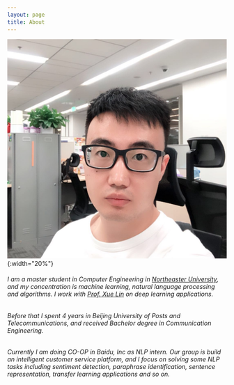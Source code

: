 ```yaml
---
layout: page
title: About
---
```


![](/assets/profile.jpg){:width="20%"}


###### I am a master student in Computer Engineering in [Northeaster University](https://www.northeastern.edu/), and my concentration is machine learning, natural language processing and algorithms. I work with [Prof. Xue Lin](https://web.northeastern.edu/xuelin/) on deep learning applications.

###### Before that I spent 4 years in Beijing University of Posts and Telecommunications, and received Bachelor degree in Communication Engineering.

###### Currently I am doing CO-OP in Baidu, Inc as NLP intern. Our group is build an intelligent customer service platform, and I focus on solving some NLP tasks including sentiment detection, paraphrase identification, sentence representation, transfer learning applications and so on.

